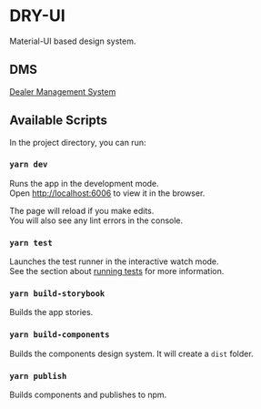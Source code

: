 # DRY-UI

Material-UI based design system.

## DMS

[Dealer Management System](https://sprint.dms.autogy.dev)

## Available Scripts

In the project directory, you can run:

### `yarn dev`

Runs the app in the development mode.<br />
Open [http://localhost:6006](http://localhost:6006) to view it in the browser.

The page will reload if you make edits.<br />
You will also see any lint errors in the console.

### `yarn test`

Launches the test runner in the interactive watch mode.<br />
See the section about [running tests](https://facebook.github.io/create-react-app/docs/running-tests) for more information.

### `yarn build-storybook`

Builds the app stories.

### `yarn build-components`

Builds the components design system. It will create a `dist` folder.

### `yarn publish`

Builds components and publishes to npm.
